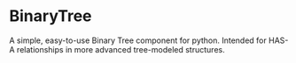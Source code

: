 # BinaryTree
 A simple, easy-to-use Binary Tree component for python. Intended for HAS-A relationships in more advanced tree-modeled structures.
